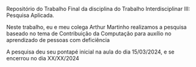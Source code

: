 Repositório do Trabalho Final da disciplina do Trabalho Interdisciplinar III: Pesquisa Aplicada.

Neste trabalho, eu e meu colega Arthur Martinho realizamos a pesquisa baseado no tema de Contribuição da Computação para auxílio no aprendizado de pessoas com deficiência

A pesquisa deu seu pontapé inicial na aula do dia 15/03/2024, e se encerrou no dia XX/XX/2024
